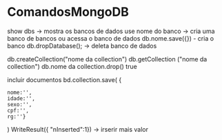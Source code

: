 # ComandosMongoDB


show dbs -> mostra os bancos de dados
use nome do banco -> cria uma banco de bancos ou acessa o banco de dados
db.nome.save({}) - cria o banco 
db.dropDatabase(); -> deleta banco de dados

db.createCollection("nome da collection")
db.getCollection ("nome da collection")
db.nome da collection.drop()
true

incluir documentos
bd.collection.save(
	{

	nome:'',
	idade:'',
	sexo:'',
	cpf:'',
	rg:''}
)
WriteResult({ "nInserted":1}) -> irserir mais valor 
